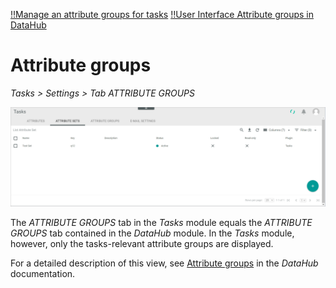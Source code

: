 [!!Manage an attribute groups for tasks](../Integration/03_ManageAttributeGroupsTasks.md)
[!!User Interface Attribute groups in DataHub](../../DataHub/UserInterface/01c_AttributeGroups.md)

# Attribute groups

*Tasks > Settings > Tab ATTRIBUTE GROUPS*

![Attribute groups](../../Assets/Screenshots/Tasks/Settings/AttributeSets/AttributeSetsTasks.png "[Attribute groups]")

The *ATTRIBUTE GROUPS* tab in the *Tasks* module equals the *ATTRIBUTE GROUPS* tab contained in the *DataHub* module. In the *Tasks* module, however, only the tasks-relevant attribute groups are displayed. 

For a detailed description of this view, see [Attribute groups](../../DataHub/UserInterface/01c_AttributeGroups.md) in the *DataHub* documentation.

[comment]: <> (so allgemein, oder unter dem Create an attribute group und Edit an attribute group dazu?)




